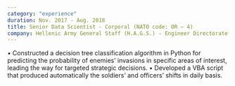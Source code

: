 ```yaml
---
category: "experience"
duration: Nov. 2017 - Aug. 2018
title: Senior Data Scientist - Corporal (NATO code: OR – 4)
company: Hellenic Army General Staff (H.A.G.S.) - Engineer Directorate
---
```

• Constructed a decision tree classification algorithm in Python for predicting the probability of enemies’ invasions in specific areas of interest, leading the way for targeted strategic decisions.
• Developed a VBA script that produced automatically the soldiers’ and officers’ shifts in daily basis.
